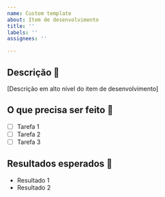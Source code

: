 ```yaml
---
name: Custom template
about: Item de desenvolvimento
title: ''
labels: ''
assignees: ''

---
```


## Descrição :open_book:	
[Descrição em alto nível do item de desenvolvimento]

## O que precisa ser feito :memo:
- [ ] Tarefa 1
- [ ] Tarefa 2
- [ ] Tarefa 3

## Resultados esperados :dart:	
- Resultado 1
- Resultado 2
